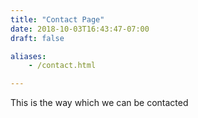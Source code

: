 ```yaml
---
title: "Contact Page"
date: 2018-10-03T16:43:47-07:00
draft: false

aliases:
    - /contact.html

---
```


This is the way which we can be contacted
